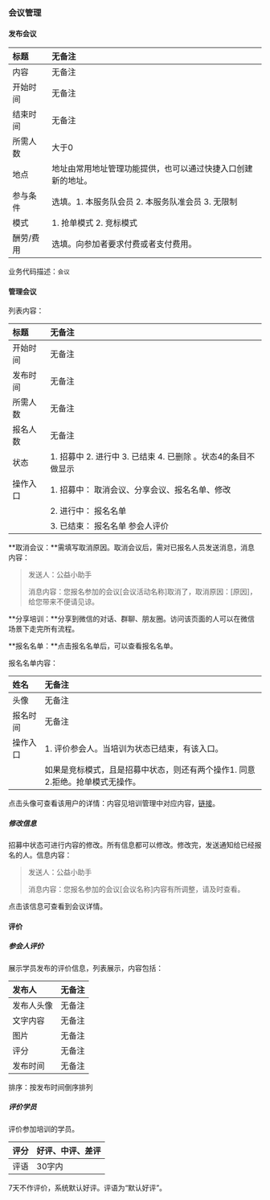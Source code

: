 ### 会议管理

#### 发布会议

| 标题 | 无备注 |
| :--- | :--- |
| 内容 | 无备注 |
| 开始时间 | 无备注 |
| 结束时间 | 无备注 |
| 所需人数 | 大于0 |
| 地点 | 地址由常用地址管理功能提供，也可以通过快捷入口创建新的地址。 |
| 参与条件 | 选填。1. 本服务队会员 2. 本服务队准会员 3. 无限制 |
| 模式 | 1. 抢单模式 2. 竞标模式 |
| 酬劳/费用 | 选填。向参加者要求付费或者支付费用。 |

业务代码描述：`会议`

#### 管理会议

列表内容：

| 标题 | 无备注 |
| :--- | :--- |
| 开始时间 | 无备注 |
| 发布时间 | 无备注 |
| 所需人数 | 无备注 |
| 报名人数 | 无备注 |
| 状态 | 1. 招募中 2. 进行中 3. 已结束 4. 已删除 。状态4的条目不做显示 |
| 操作入口 | 1. 招募中： 取消会议、分享会议、报名名单、修改 |
|  | 2. 进行中： 报名名单 |
|  | 3. 已结束： 报名名单 参会人评价 |

**取消会议：**需填写取消原因。取消会议后，需对已报名人员发送消息，消息内容：

> 发送人：公益小助手
>
> 消息内容：您报名参加的会议\[会议活动名称\]取消了，取消原因：\[原因\]，给您带来不便请见谅。

**分享培训：**分享到微信的对话、群聊、朋友圈。访问该页面的人可以在微信场景下走完所有流程。

**报名名单：**点击报名名单后，可以查看报名名单。

报名名单内容：

| 姓名 | 无备注 |
| :--- | :--- |
| 头像 | 无备注 |
| 报名时间 | 无备注 |
| 操作入口 | 1. 评价参会人。当培训为状态已结束，有该入口。 |
|  | 如果是竞标模式，且是招募中状态，则还有两个操作1. 同意 2.拒绝。抢单模式无操作。 |

点击头像可查看该用户的详情：内容见培训管理中对应内容，[链接](/pei-xun-guan-li.md)。

##### 修改信息

招募中状态可进行内容的修改。所有信息都可以修改。修改完，发送通知给已经报名的人。信息内容：

> 发送人：公益小助手
>
> 消息内容：您报名参加的会议\[会议名称\]内容有所调整，请及时查看。

点击该信息可查看到会议详情。

#### 评价

##### 参会人评价

展示学员发布的评价信息，列表展示，内容包括：

| 发布人 | 无备注 |
| :--- | :--- |
| 发布人头像 | 无备注 |
| 文字内容 | 无备注 |
| 图片 | 无备注 |
| 评分 | 无备注 |
| 发布时间 | 无备注 |

排序：按发布时间倒序排列

##### 评价学员

评价参加培训的学员。

| 评分 | 好评、中评、差评 |
| :--- | :--- |
| 评语 | 30字内 |

7天不作评价，系统默认好评。评语为“默认好评”。

